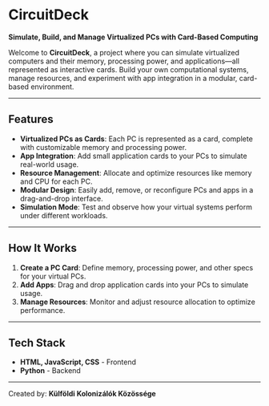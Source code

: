 # **CircuitDeck**  
**Simulate, Build, and Manage Virtualized PCs with Card-Based Computing**  

Welcome to **CircuitDeck**, a project where you can simulate virtualized computers and their memory, processing power, and applications—all represented as interactive cards. Build your own computational systems, manage resources, and experiment with app integration in a modular, card-based environment.  

---

## **Features**  
- **Virtualized PCs as Cards**: Each PC is represented as a card, complete with customizable memory and processing power.  
- **App Integration**: Add small application cards to your PCs to simulate real-world usage.  
- **Resource Management**: Allocate and optimize resources like memory and CPU for each PC.  
- **Modular Design**: Easily add, remove, or reconfigure PCs and apps in a drag-and-drop interface.  
- **Simulation Mode**: Test and observe how your virtual systems perform under different workloads.

---

## **How It Works**  
1. **Create a PC Card**: Define memory, processing power, and other specs for your virtual PCs.  
2. **Add Apps**: Drag and drop application cards into your PCs to simulate usage.  
3. **Manage Resources**: Monitor and adjust resource allocation to optimize performance.  

---
## **Tech Stack**
- **HTML, JavaScript, CSS** - Frontend
- **Python** - Backend

---
Created by: **Külföldi Kolonizálók Közössége**
